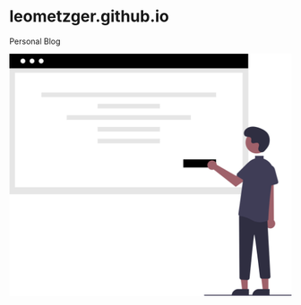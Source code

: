 # leometzger.github.io

Personal Blog

![Cover blog](./assets/cover-readme.svg "Personal blog image")
